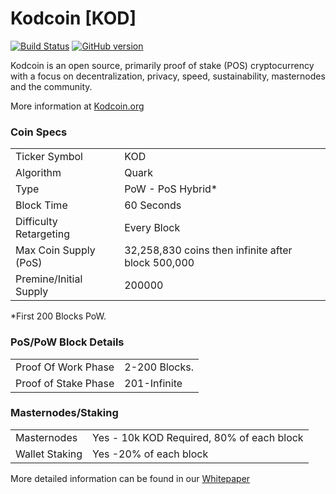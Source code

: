 Kodcoin [KOD]
=====================================

[![Build Status](https://travis-ci.org/Kodcoin-Project/Kodcoin.svg?branch=master)](https://travis-ci.org/Kodcoin-Project/Kodcoin) [![GitHub version](https://badge.fury.io/gh/Kodcoin-Project%2FKodcoin.svg)](https://badge.fury.io/gh/Kodcoin-Project%2FKodcoin)

Kodcoin is an open source, primarily proof of stake (POS) cryptocurrency with a focus on decentralization, privacy, speed, sustainability, masternodes and the community.

More information at [Kodcoin.org](http://www.Kodcoin.org)

### Coin Specs
<table>
<tr><td>Ticker Symbol</td><td>KOD</td></tr>
<tr><td>Algorithm</td><td>Quark</td></tr>
<tr><td>Type</td><td>PoW - PoS Hybrid*</td></tr>
<tr><td>Block Time</td><td>60 Seconds</td></tr>
<tr><td>Difficulty Retargeting</td><td>Every Block</td></tr>
<tr><td>Max Coin Supply (PoS)</td><td>32,258,830 coins then infinite  after block 500,000</td></tr>
<tr><td>Premine/Initial Supply</td><td>200000</td></tr>
</table>

*First 200 Blocks PoW.

### PoS/PoW Block Details
<table>
<tr><td>Proof Of Work Phase</td><td>2-200 Blocks.</td></tr>
<tr><td>Proof of Stake Phase</td><td>201-Infinite</td></tr>
</table>

### Masternodes/Staking
<table>
<tr><td>Masternodes</td><td>Yes - 10k KOD Required, 80% of each block</td></tr>
<tr><td>Wallet Staking</td><td>Yes -20% of each block</td></tr>
</table>

More detailed information can be found in our [Whitepaper](http://kodcoin.org/)
